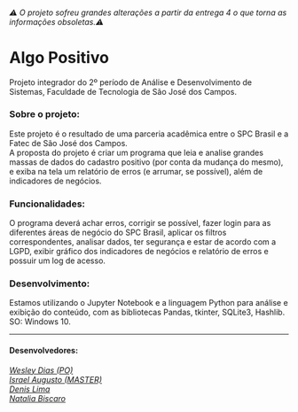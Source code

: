 ###### ⚠ O projeto sofreu grandes alterações a partir da entrega 4 o que torna as informações obsoletas.⚠ 

# Algo Positivo
Projeto integrador do 2º período de Análise e Desenvolvimento de Sistemas, Faculdade de Tecnologia de São José dos Campos.

### Sobre o projeto:
Este projeto é o resultado de uma parceria acadêmica entre o SPC Brasil e a Fatec de São José dos Campos.  
A proposta do projeto é criar um programa que leia e analise grandes massas de dados do cadastro positivo (por conta da mudança do mesmo), e exiba na tela um relatório de erros (e arrumar, se possível), além de indicadores de negócios.

### Funcionalidades:
O programa deverá achar erros, corrigir se possível, fazer login para as diferentes áreas de negócio do SPC Brasil, aplicar os filtros correspondentes, analisar dados, ter segurança e estar de acordo com a LGPD, exibir gráfico dos indicadores de negócios e relatório de erros e possuir um log de acesso.

### Desenvolvimento:
Estamos utilizando o Jupyter Notebook e a linguagem Python para análise e exibição do conteúdo, com as bibliotecas Pandas, tkinter, SQLite3, Hashlib.  
SO: Windows 10.

---
#### Desenvolvedores:  
[*Wesley Dias (PO)*](https://github.com/WeDias)  
[*Israel Augusto (MASTER)*](https://github.com/IsraelAugusto0110)   
[*Denis Lima*](https://github.com/Denis-Lima)  
[*Natalia Biscaro*](https://github.com/NataliaBiscaro)
